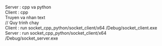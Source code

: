 Server : cpp va python  
Client : cpp  
Truyen va nhan text  
// Quy trinh chay  
Client : run socket_cpp_python/socket_client/x64
/Debug/socket_client.exe  
Server : run socket_cpp_python/socket_client/x64
/Debug/socket_server.exe  
